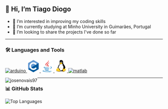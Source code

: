 ## 👋 Hi, I’m Tiago Diogo

- 👀 I’m interested in improving my coding skills  
- 🌱 I’m currently studying at Minho University in Guimarães, Portugal  
- 💞️ I’m looking to share the projects I've done so far  

---

### 🛠️ Languages and Tools

<p align="left">
  <a href="https://www.arduino.cc/" target="_blank" rel="noreferrer">
    <img src="https://cdn.worldvectorlogo.com/logos/arduino-1.svg" alt="arduino" width="40" height="40"/>
  </a>
  <a href="https://www.cprogramming.com/" target="_blank" rel="noreferrer">
    <img src="https://raw.githubusercontent.com/devicons/devicon/master/icons/c/c-original.svg" alt="c" width="40" height="40"/>
  </a>
  <a href="https://www.java.com" target="_blank" rel="noreferrer">
    <img src="https://raw.githubusercontent.com/devicons/devicon/master/icons/java/java-original.svg" alt="java" width="40" height="40"/>
  </a>
  <a href="https://www.linux.org/" target="_blank" rel="noreferrer">
    <img src="https://raw.githubusercontent.com/devicons/devicon/master/icons/linux/linux-original.svg" alt="linux" width="40" height="40"/>
  </a>
  <a href="https://www.mathworks.com/" target="_blank" rel="noreferrer">
    <img src="https://upload.wikimedia.org/wikipedia/commons/2/21/Matlab_Logo.png" alt="matlab" width="40" height="40"/>
  </a>
  <p><img align="left" src="https://github-readme-stats.vercel.app/api/top-langs?username=josenovais97&show_icons=true&locale=en&layout=compact" alt="josenovais97" /></p>
</p>

---

### 📊 GitHub Stats

<p align="left">
  <img src="https://github-readme-stats.vercel.app/api/top-langs?username=TiagoDiogo02&show_icons=true&locale=en&layout=compact" alt="Top Languages" />
</p>
